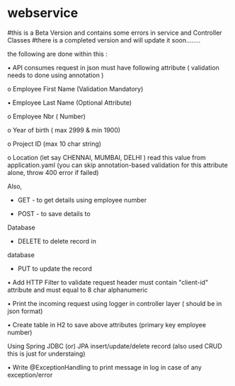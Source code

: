 # webservice

#this is a Beta Version and contains some errors in service and Controller Classes 
#there is a completed version and will update it soon........



the following are done within this :

• API consumes request in json must have following attribute ( validation needs to done using annotation )

o Employee First Name (Validation Mandatory)

• Employee Last Name (Optional Attribute)

o Employee Nbr ( Number)

o Year of birth ( max 2999 & min 1900)

o Project ID (max 10 char string)

o Location (let say CHENNAI, MUMBAI, DELHI ) read this value from application.yaml (you can skip annotation-based validation for this attribute alone, throw 400 error if failed)

Also,

* GET - to get details using employee number

* POST - to save details to

Database

* DELETE to delete record in

database 
* PUT to update the record

• Add HTTP Filter to validate request header must contain "client-id" attribute and must equal to 8 char alphanumeric 

• Print the incoming request using logger in controller layer ( should be in json format)

• Create table in H2 to save above attributes (primary key employee number)

Using Spring JDBC (or) JPA insert/update/delete record (also used CRUD this is just for understaing)

• Write @ExceptionHandling to print message in log in case of any exception/error



